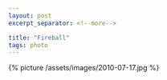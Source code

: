 ```yaml
---
layout: post
excerpt_separator: <!--more-->

title: "Fireball"
tags: photo
---
```


{% picture /assets/images/2010-07-17.jpg %}
<!--more-->